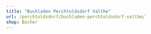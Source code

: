 ```yaml
---
title: "Buchladen Perchtoldsdorf Valthe"
url: /perchtoldsdorf/buchladen-perchtoldsdorf-valthe/
shop: Bücher
---
```

